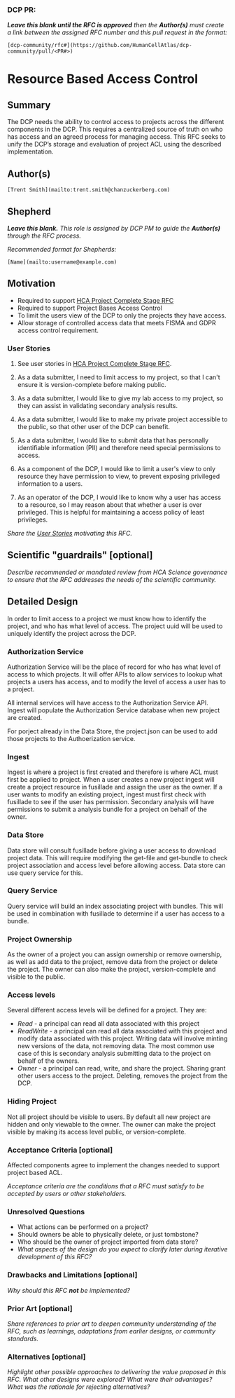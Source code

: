 ### DCP PR:

***Leave this blank until the RFC is approved** then the **Author(s)** must create a link between the assigned RFC number and this pull request in the format:*

`[dcp-community/rfc#](https://github.com/HumanCellAtlas/dcp-community/pull/<PR#>)`

# Resource Based Access Control

## Summary

The DCP needs the ability to control access to projects across the different components in the DCP. This requires a 
centralized source of truth on who has access and an agreed process for managing access. This RFC seeks to unify the 
DCP’s storage and evaluation of project ACL using the described implementation.

## Author(s)

`[Trent Smith](mailto:trent.smith@chanzuckerberg.com)`

## Shepherd
***Leave this blank.** This role is assigned by DCP PM to guide the **Author(s)** through the RFC process.*

*Recommended format for Shepherds:*

 `[Name](mailto:username@example.com)`

## Motivation

- Required to support [HCA Project Complete Stage RFC](https://github.com/HumanCellAtlas/dcp-community/blob/3ce2d4e786432d16a8540da599fb2f72a89f8c5c/rfcs/text/0015-project-completion-stage.md)
- Required to support Project Bases Access Control
- To limit the users view of the DCP to only the projects they have access.
- Allow storage of controlled access data that meets FISMA and GDPR access control requirement.

### User Stories

1. See user stories in [HCA Project Complete Stage RFC](https://github.com/HumanCellAtlas/dcp-community/blob/3ce2d4e786432d16a8540da599fb2f72a89f8c5c/rfcs/text/0015-project-completion-stage.md).

1. As a data submitter, I need to limit access to my project, so that I can't ensure it is version-complete before 
 making public.

1. As a data submitter, I would like to give my lab access to my project, so they can assist in validating secondary 
 analysis results.

1. As a data submitter, I would like to make my private project accessible to the public, so that other user of the DCP
 can benefit.  

1. As a data submitter, I would like to submit data that has personally identifiable information (PII) and therefore 
 need special permissions to access.
 
1. As a component of the DCP, I would like to limit a user's view to only resource they have permission to view, to 
 prevent exposing privileged information to a users.

1. As an operator of the DCP, I would like to know why a user has access to a resource, so I may reason about that 
 whether a user is over privileged. This is helpful for maintaining a access policy of least privileges.

*Share the [User Stories](https://www.mountaingoatsoftware.com/agile/user-stories) motivating this RFC.*

## Scientific "guardrails" [optional]

*Describe recommended or mandated review from HCA Science governance to ensure that the RFC addresses the needs of the scientific community.*

## Detailed Design
In order to limit access to a project we must know how to identify the project, and 
who has what level of access. The project uuid will be used to uniquely identify the project across the DCP. 

### Authorization Service
Authorization Service will be the place of record for who has what level of access to which projects. It will offer 
APIs to allow services to lookup what projects a users has access, and to modify the level of access a user has to a project.

All internal services will have access to the Authorization Service API. Ingest will populate the Authorization 
Service database when new project are created.

For porject already in the Data Store, the project.json can be used to add those projects to the Authoerization 
service.

### Ingest
Ingest is where a project is first created and therefore is where ACL must first be applied to project. When a user 
creates a new project ingest will create a project resource in fusillade and assign the user as the owner. If a user 
wants to modify an existing project, ingest must first check with fusillade to see if the user has permission. Secondary
analysis will have permissions to submit a analysis bundle for a project on behalf of the owner.
 
### Data Store
Data store will consult fusillade before giving a user access to download project data. This will require modifying 
the get-file and get-bundle to check project association and access level before allowing
 access. Data store can use query service for this.

### Query Service
Query service will build an index associating project with bundles. This will be used in combination with fusillade 
to determine if a user has access to a bundle.

### Project Ownership

As the owner of a project you can assign ownership or remove ownership, as well as add data to the project, 
remove data from the project or delete the project. The owner can also make the project, version-complete and visible
 to the public.

### Access levels
Several different access levels will be defined for a project. They are:
 - *Read* - a principal can read all data associated with this project
 - *ReadWrite* - a principal can read all data associated with this project and modify data associated with this 
 project. Writing data will involve minting new versions of the data, not removing data. The most common use case of 
 this is secondary analysis submitting data to the project on behalf of the owners.
 - *Owner* - a principal can read, write, and share the project. Sharing grant other users access to the 
 project. Deleting, removes the project from the DCP.
 
### Hiding Project
Not all project should be visible to users. By default all new project are hidden and only viewable to the owner. The
 owner can make the project visible by making its access level public, or version-complete.

### Acceptance Criteria [optional]

Affected components agree to implement the changes needed to support project based ACL.

*Acceptance criteria are the conditions that a RFC must satisfy to be accepted by users or other stakeholders.* 

### Unresolved Questions

- What actions can be performed on a project?
- Should owners be able to physically delete, or just tombstone?
- Who should be the owner of project imported from data store?
- *What aspects of the design do you expect to clarify later during iterative development of this RFC?*

### Drawbacks and Limitations [optional]

*Why should this RFC **not** be implemented?*

### Prior Art [optional]

*Share references to prior art to deepen community understanding of the RFC, such as learnings, adaptations from earlier designs, or community standards.*

### Alternatives [optional]

*Highlight other possible approaches to delivering the value proposed in this RFC. 
What other designs were explored? What were their advantages? What was the rationale for rejecting alternatives?*

